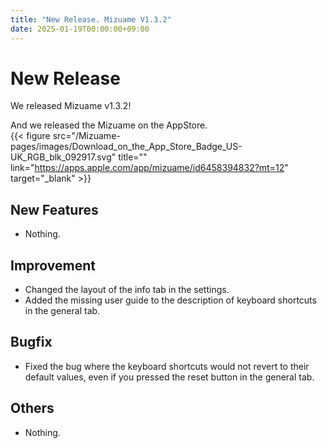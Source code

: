 ```yaml
---
title: "New Release. Mizuame V1.3.2"
date: 2025-01-19T00:00:00+09:00
---
```


# New Release
We released Mizuame v1.3.2!  

And we released the Mizuame on the AppStore.  
{{< figure src="/Mizuame-pages/images/Download_on_the_App_Store_Badge_US-UK_RGB_blk_092917.svg" title="" link="https://apps.apple.com/app/mizuame/id6458394832?mt=12" target="_blank" >}}

## New Features
- Nothing.

## Improvement
- Changed the layout of the info tab in the settings.
- Added the missing user guide to the description of keyboard shortcuts in the general tab.

## Bugfix
- Fixed the bug where the keyboard shortcuts would not revert to their default values, even if you pressed the reset button in the general tab.

## Others
- Nothing.

